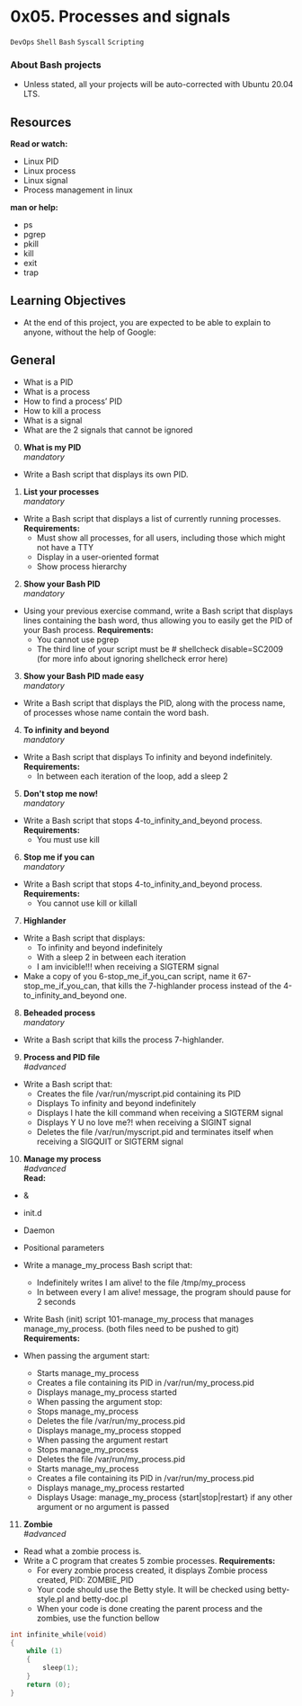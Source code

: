 # 0x05. Processes and signals
`DevOps` `Shell` `Bash` `Syscall` `Scripting`

### About Bash projects
- Unless stated, all your projects will be auto-corrected with Ubuntu 20.04 LTS.

## Resources
**Read or watch:** <br>
- Linux PID
- Linux process
- Linux signal
- Process management in linux

**man or help:**
- ps
- pgrep
- pkill
- kill
- exit
- trap

## Learning Objectives
- At the end of this project, you are expected to be able to explain to anyone, without the help of Google:

## General
- What is a PID
- What is a process
- How to find a process’ PID
- How to kill a process
- What is a signal
- What are the 2 signals that cannot be ignored

0. **What is my PID** <br>
*mandatory*
- Write a Bash script that displays its own PID.

1. **List your processes** <br>
*mandatory*
- Write a Bash script that displays a list of currently running processes.
**Requirements:**
  - Must show all processes, for all users, including those which might not have a TTY
  - Display in a user-oriented format
  - Show process hierarchy

2. **Show your Bash PID** <br>
*mandatory*
- Using your previous exercise command, write a Bash script that displays lines containing the bash word, thus allowing you to easily get the PID of your Bash process.
**Requirements:** <br>
  - You cannot use pgrep
  - The third line of your script must be # shellcheck disable=SC2009 (for more info about ignoring shellcheck error here)

3. **Show your Bash PID made easy** <br>
*mandatory*
- Write a Bash script that displays the PID, along with the process name, of processes whose name contain the word bash.

4. **To infinity and beyond** <br>
*mandatory*
- Write a Bash script that displays To infinity and beyond indefinitely.
**Requirements:**
  - In between each iteration of the loop, add a sleep 2

5. **Don't stop me now!** <br>
*mandatory*
- Write a Bash script that stops 4-to_infinity_and_beyond process.
**Requirements:**
  - You must use kill

6. **Stop me if you can** <br>
*mandatory*
- Write a Bash script that stops 4-to_infinity_and_beyond process.
**Requirements:**
  - You cannot use kill or killall

7. **Highlander** <br>
- Write a Bash script that displays:
  - To infinity and beyond indefinitely
  - With a sleep 2 in between each iteration
  - I am invicible!!! when receiving a SIGTERM signal
- Make a copy of you 6-stop_me_if_you_can script, name it 67-stop_me_if_you_can, that kills the 7-highlander process instead of the 4-to_infinity_and_beyond one.

8. **Beheaded process** <br>
*mandatory*
- Write a Bash script that kills the process 7-highlander.

9. **Process and PID file** <br>
*#advanced*
- Write a Bash script that:
  - Creates the file /var/run/myscript.pid containing its PID
  - Displays To infinity and beyond indefinitely
  - Displays I hate the kill command when receiving a SIGTERM signal
  - Displays Y U no love me?! when receiving a SIGINT signal
  - Deletes the file /var/run/myscript.pid and terminates itself when receiving a SIGQUIT or SIGTERM signal

10. **Manage my process** <br>
*#advanced* <br>
**Read:**
  - &
  - init.d
  - Daemon
  - Positional parameters

- Write a manage_my_process Bash script that:
  - Indefinitely writes I am alive! to the file /tmp/my_process
  - In between every I am alive! message, the program should pause for 2 seconds

- Write Bash (init) script 101-manage_my_process that manages manage_my_process. (both files need to be pushed to git)
**Requirements:**
- When passing the argument start:
  - Starts manage_my_process
  - Creates a file containing its PID in /var/run/my_process.pid
  - Displays manage_my_process started
  - When passing the argument stop:
  - Stops manage_my_process
  - Deletes the file /var/run/my_process.pid
  - Displays manage_my_process stopped
  - When passing the argument restart
  - Stops manage_my_process
  - Deletes the file /var/run/my_process.pid
  - Starts manage_my_process
  - Creates a file containing its PID in /var/run/my_process.pid
  - Displays manage_my_process restarted
  - Displays Usage: manage_my_process {start|stop|restart} if any other argument or no argument is passed

11. **Zombie** <br>
*#advanced*
- Read what a zombie process is.
- Write a C program that creates 5 zombie processes.
**Requirements:**<br>
  - For every zombie process created, it displays Zombie process created, PID: ZOMBIE_PID
  - Your code should use the Betty style. It will be checked using betty-style.pl and betty-doc.pl
  - When your code is done creating the parent process and the zombies, use the function bellow
```c
int infinite_while(void)
{
    while (1)
    {
        sleep(1);
    }
    return (0);
}
```
